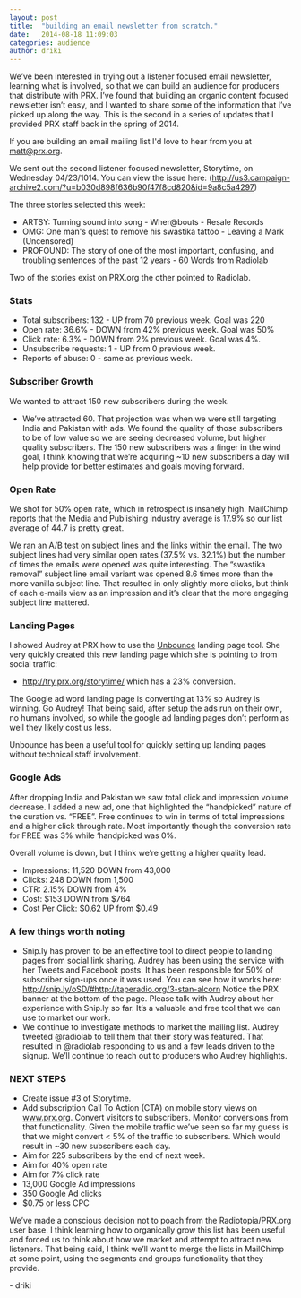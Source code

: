 ```yaml
---
layout: post
title:  "building an email newsletter from scratch."
date:   2014-08-18 11:09:03
categories: audience
author: driki
---
```


We’ve been interested in trying out a listener focused email newsletter, learning what is involved, so that we can build an audience for producers that distribute with PRX. I’ve found that building an organic content focused newsletter isn’t easy, and I wanted to share some of the information that I’ve picked up along the way. This is the second in a series of updates that I provided PRX staff back in the spring of 2014.

If you are building an email mailing list I'd love to hear from you at matt@prx.org.

<!--more-->

We sent out the second listener focused newsletter, Storytime, on Wednesday 04/23/1014. You can view the issue here:
(http://us3.campaign-archive2.com/?u=b030d898f636b90f47f8cd820&id=9a8c5a4297)

The three stories selected this week:

* ARTSY: Turning sound into song - Wher@bouts - Resale Records 
* OMG: One man's quest to remove his swastika tattoo - Leaving a Mark (Uncensored)
* PROFOUND: The story of one of the most important, confusing, and troubling sentences of the past 12 years - 60 Words from Radiolab

Two of the stories exist on PRX.org the other pointed to Radiolab.

### Stats
* Total subscribers: 132 - UP from 70 previous week. Goal was 220
* Open rate: 36.6% - DOWN from 42% previous week. Goal was 50%
* Click rate: 6.3% - DOWN from 2% previous week. Goal was 4%.
* Unsubscribe requests: 1 - UP from 0 previous week.
* Reports of abuse: 0 - same as previous week.

### Subscriber Growth
We wanted to attract 150 new subscribers during the week.
* We’ve attracted 60. That projection was when we were still targeting India and Pakistan with ads. We found the quality of those subscribers to be of low value so we are seeing decreased volume, but higher quality subscribers. The 150 new subscribers was a finger in the wind goal, I think knowing that we’re acquiring ~10 new subscribers a day will help provide for better estimates and goals moving forward.

### Open Rate
We shot for 50% open rate, which in retrospect is insanely high. MailChimp reports that the Media and Publishing industry average is 17.9% so our list average of 44.7 is pretty great.

We ran an A/B test on subject lines and the links within the email. The two subject lines had very similar open rates (37.5% vs. 32.1%) but the number of times the emails were opened was quite interesting. The “swastika removal” subject line email variant was opened 8.6 times more than the more vanilla subject line. That resulted in only slightly more clicks, but think of each e-mails view as an impression and it’s clear that the more engaging subject line mattered.

### Landing Pages
I showed Audrey at PRX how to use the [Unbounce](http://www.unbounce.com) landing page tool. She very quickly created this new landing page which she is pointing to from social traffic:
* http://try.prx.org/storytime/ which has a 23% conversion.

The Google ad word landing page is converting at 13% so Audrey is winning. Go Audrey! That being said, after setup the ads run on their own, no humans involved, so while the google ad landing pages don’t perform as well they likely cost us less.

Unbounce has been a useful tool for quickly setting up landing pages without technical staff involvement.

### Google Ads
After dropping India and Pakistan we saw total click and impression volume decrease. I added a new ad, one that highlighted the “handpicked” nature of the curation vs. “FREE”. Free continues to win in terms of total impressions and a higher click through rate. Most importantly though the conversion rate for FREE was 3% while ‘handpicked was 0%.

Overall volume is down, but I think we’re getting a higher quality lead.

* Impressions: 11,520 DOWN from 43,000
* Clicks: 248 DOWN from 1,500
* CTR: 2.15% DOWN from 4%
* Cost: $153 DOWN from $764
* Cost Per Click: $0.62 UP from $0.49

### A few things worth noting
* Snip.ly has proven to be an effective tool to direct people to landing pages from social link sharing. Audrey has been using the service with her Tweets and Facebook posts. It has been responsible for 50% of subscriber sign-ups once it was used. You can see how it works here: http://snip.ly/oSD/#http://taperadio.org/3-stan-alcorn Notice the PRX banner at the bottom of the page. Please talk with Audrey about her experience with Snip.ly so far. It’s a valuable and free tool that we can use to market our work.
* We continue to investigate methods to market the mailing list. Audrey tweeted @radiolab to tell them that their story was featured. That resulted in @radiolab responding to us and a few leads driven to the signup. We’ll continue to reach out to producers who Audrey highlights.

### NEXT STEPS
* Create issue #3 of Storytime.
* Add subscription Call To Action (CTA) on mobile story views on www.prx.org. Convert visitors to subscribers. Monitor conversions from that functionality. Given the mobile traffic we’ve seen so far my guess is that we might convert < 5% of the traffic to subscribers. Which would result in ~30 new subscribers each day.
* Aim for 225 subscribers by the end of next week.
* Aim for 40% open rate
* Aim for 7% click rate 
* 13,000 Google Ad impressions 
* 350 Google Ad clicks
* $0.75 or less CPC

We’ve made a conscious decision not to poach from the Radiotopia/PRX.org user base. I think learning how to organically grow this list has been useful and forced us to think about how we market and attempt to attract new listeners. That being said, I think we’ll want to merge the lists in MailChimp at some point, using the segments and groups functionality that they provide.

\- driki
